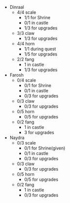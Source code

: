 * Dinraal
  * 4/4 scale
    * 1/1 for Shrine
    * 0/1 in castle
    * 1/3 for upgrades
  * 3/3 claw
    * 1/3 for upgrades
  * 4/4 horn
    * 1/1 during quest
    * 1/5 for upgrades
  * 2/2 fang
    * 1 in castle
    * 1/3 for upgrades
* Farosh
  * 0/4 scale
    * 0/1 for Shrine
    * 0/1 in castle
    * 0/3 for upgrades
  * 0/3 claw
    * 0/3 for upgrades
  * 0/5 horn
    * 0/5 for upgrades
  * 0/2 fang
    * 1 in castle
    * 3 for upgrades
* Naydra
  * 0/3 scale
    * 0/1 for Shrine(given)
    * 0/1 in castle
    * 0/3 for upgrades
  * 0/3 claw
    * 0/3 for upgrades
  * 0/5 horn
    * 0/5 for upgrades
  * 0/2 fang
    * 1 in castle
    * 0/3 for upgrades
